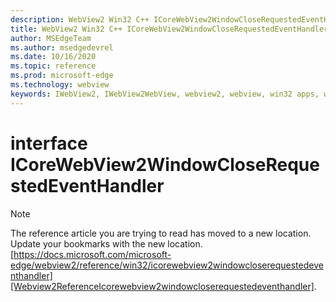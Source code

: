 ```yaml
---
description: WebView2 Win32 C++ ICoreWebView2WindowCloseRequestedEventHandler
title: WebView2 Win32 C++ ICoreWebView2WindowCloseRequestedEventHandler
author: MSEdgeTeam
ms.author: msedgedevrel
ms.date: 10/16/2020
ms.topic: reference
ms.prod: microsoft-edge
ms.technology: webview
keywords: IWebView2, IWebView2WebView, webview2, webview, win32 apps, win32, edge, ICoreWebView2, ICoreWebView2Controller, browser control, edge html, ICoreWebView2WindowCloseRequestedEventHandler
---
```


# interface ICoreWebView2WindowCloseRequestedEventHandler 

> [!NOTE]
> The reference article you are trying to read has moved to a new location.  
> Update your bookmarks with the new location.  
> [https://docs.microsoft.com/microsoft-edge/webview2/reference/win32/icorewebview2windowcloserequestedeventhandler][Webview2ReferenceIcorewebview2windowcloserequestedeventhandler].  

[Webview2ReferenceIcorewebview2windowcloserequestedeventhandler]: /microsoft-edge/webview2/reference/win32/icorewebview2windowcloserequestedeventhandler "interface ICoreWebView2WindowCloseRequestedEventHandler | Microsoft Docs"
